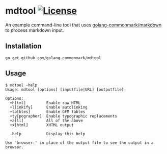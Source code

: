 mdtool [![License](https://img.shields.io/badge/licence-BSD--2--Clause-blue.svg)](https://opensource.org/licenses/BSD-2-Clause)
======

An example command-line tool that uses [golang-commonmark/markdown](https://github.com/golang-commonmark/markdown) to process markdown input.

## Installation

    go get github.com/golang-commonmark/mdtool

## Usage

    $ mdtool -help
    Usage: mdtool [options] [inputfile|URL] [outputfile]
    
    Options:
      +h[tml]         Enable raw HTML
      +l[inkify]      Enable autolinking
      +ta[bles]       Enable GFM tables
      +ty[pographer]  Enable typographic replacements
      +a[ll]          All of the above
      +x[html]        XHTML output
    
      -help           Display this help
    
    Use 'browser:' in place of the output file to see the output in a browser.

